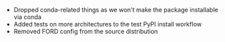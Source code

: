 - Dropped conda-related things as we won't make the package installable via conda
- Added tests on more architectures to the test PyPI install workflow
- Removed FORD config from the source distribution
